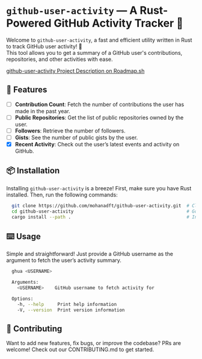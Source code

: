 # `github-user-activity` — A Rust-Powered GitHub Activity Tracker 🚀

Welcome to `github-user-activity`, a fast and efficient utility written in Rust to track GitHub user activity! 🦀  
This tool allows you to get a summary of a GitHub user's contributions, repositories, and other activities with ease.

[github-user-activity Project Description on Roadmap.sh](https://roadmap.sh/projects/github-user-activity)

## 🚀 Features

- [ ] **Contribution Count**: Fetch the number of contributions the user has made in the past year.
- [ ] **Public Repositories**: Get the list of public repositories owned by the user.
- [ ] **Followers**: Retrieve the number of followers.
- [ ] **Gists**: See the number of public gists by the user.
- [x] **Recent Activity**: Check out the user’s latest events and activity on GitHub.

## 📦 Installation

Installing `github-user-activity` is a breeze! First, make sure you have Rust installed. Then, run the following commands:

```bash
  git clone https://github.com/mohanadft/github-user-activity.git  # Clone the Repo
  cd github-user-activity                                          # Go inside the package
  cargo install --path .                                           # Install the package globally
```

## ⌨️  Usage

Simple and straightforward! Just provide a GitHub username as the argument to fetch the user’s activity summary.

```bash
  ghua <USERNAME>

  Arguments:
    <USERNAME>    GitHub username to fetch activity for

  Options:
    -h, --help     Print help information
    -V, --version  Print version information
```

## 🤝 Contributing

Want to add new features, fix bugs, or improve the codebase? PRs are welcome! Check out our CONTRIBUTING.md to get started.
